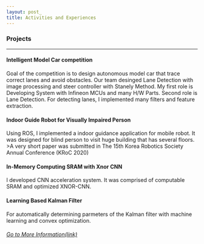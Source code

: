 ```yaml
---
layout: post_
title: Activities and Experiences
---
```


### Projects
<hr width="100%" color="black" size="1">

#### Intelligent Model Car competition
  <p class="smallText">Goal of the competition is to design autonomous model car that trace correct lanes and avoid obstacles.
  Our team desinged Lane Detection with image processing and steer controller with Stanely Method.
  My first role is Developing System with Infineon MCUs and many H/W Parts. Second role is Lane Detection.
  For detecting lanes, I implemented many filters and feature extraction.</p>
  
  
#### Indoor Guide Robot for Visually Impaired Person
  <p class="smallText">Using ROS, I implemented a indoor guidance application for mobile robot. 
  It was designed for blind person to visit huge building that has several floors. 
  >A very short paper was submitted in The 15th Korea Robotics Society Annual Conference (KRoC 2020) </p>

#### In-Memory Computing SRAM with Xnor CNN
  <p class="smallText">I developed CNN acceleration system. It was comprised of computable SRAM and optimized XNOR-CNN.</p>

#### Learning Based Kalman Filter
  <p class="smallText"> For automatically determining parmeters of the Kalman filter with machine learning and convex optimization. </p>

###### [Go to More Information(link)](https://gs-yoon.github.io/project/)

<!--### Robot Club
  <p class="smallText">Howdy! This is an example blog post that shows several types of HTML content supported in this theme.</p>--> 
